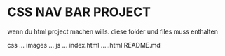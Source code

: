 # CSS NAV BAR PROJECT
wenn du html project machen wills. diese folder und files muss enthalten

css
...
images
...
js
...
index.html
.....html
README.md



